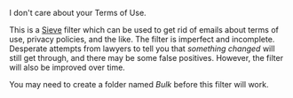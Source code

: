 I don't care about your Terms of Use.

This is a [Sieve](https://proton.me/support/sieve-advanced-custom-filters)
filter which can be used to get rid of emails about terms of use, privacy
policies, and the like. The filter is imperfect and incomplete. Desperate
attempts from lawyers to tell you that _something changed_ will still get
through, and there may be some false positives. However, the filter will also be
improved over time.

You may need to create a folder named _Bulk_ before this filter will work.
